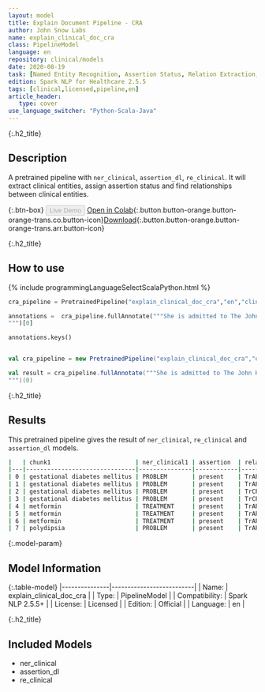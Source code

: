 ```yaml
---
layout: model
title: Explain Document Pipeline - CRA
author: John Snow Labs
name: explain_clinical_doc_cra
class: PipelineModel
language: en
repository: clinical/models
date: 2020-08-19
task: [Named Entity Recognition, Assertion Status, Relation Extraction, Pipeline Healthcare]
edition: Spark NLP for Healthcare 2.5.5
tags: [clinical,licensed,pipeline,en]
article_header:
   type: cover
use_language_switcher: "Python-Scala-Java"
---
```


{:.h2_title}
## Description
A pretrained pipeline with `ner_clinical`, `assertion_dl`, `re_clinical`. It will extract clinical entities, assign assertion status and find relationships between clinical entities.


{:.btn-box}
<button class="button button-orange" disabled>Live Demo</button>
[Open in Colab](https://colab.research.google.com/github/JohnSnowLabs/spark-nlp-workshop/blob/master/tutorials/Certification_Trainings/Healthcare/11.Pretrained_Clinical_Pipelines.ipynb){:.button.button-orange.button-orange-trans.co.button-icon}[Download](https://s3.amazonaws.com/auxdata.johnsnowlabs.com/clinical/models/explain_clinical_doc_cra_en_2.5.5_2.4_1597846145640.zip){:.button.button-orange.button-orange-trans.arr.button-icon}

{:.h2_title}
## How to use 
<div class="tabs-box" markdown="1">

{% include programmingLanguageSelectScalaPython.html %}

```python
cra_pipeline = PretrainedPipeline("explain_clinical_doc_cra","en","clinical/models")

annotations =  cra_pipeline.fullAnnotate("""She is admitted to The John Hopkins Hospital 2 days ago with a history of gestational diabetes mellitus diagnosed. She denied pain and any headache.She was seen by the endocrinology service and she was discharged on 03/02/2018 on 40 units of insulin glargine, 12 units of insulin lispro, and metformin 1000 mg two times a day. She had close follow-up with endocrinology post discharge. 
""")[0]

annotations.keys()

```

```scala

val cra_pipeline = new PretrainedPipeline("explain_clinical_doc_cra","en","clinical/models")

val result = cra_pipeline.fullAnnotate("""She is admitted to The John Hopkins Hospital 2 days ago with a history of gestational diabetes mellitus diagnosed. She denied pain and any headache.She was seen by the endocrinology service and she was discharged on 03/02/2018 on 40 units of insulin glargine, 12 units of insulin lispro, and metformin 1000 mg two times a day. She had close follow-up with endocrinology post discharge. 
""")(0)

```
</div>

{:.h2_title}
## Results
This pretrained pipeline gives the result of `ner_clinical`, `re_clinical` and `assertion_dl` models.

```bash
|   | chunk1                        | ner_clinical1 | assertion  | relation | chunk2        | ner_clinical2 |
|---|-------------------------------|---------------|------------|----------|---------------|---------------|
| 0 | gestational diabetes mellitus | PROBLEM       | present    | TrAP     | metformin     | TREATMENT     |
| 1 | gestational diabetes mellitus | PROBLEM       | present    | TrAP     | polyuria      | PROBLEM       |
| 2 | gestational diabetes mellitus | PROBLEM       | present    | TrCP     | polydipsia    | PROBLEM       |
| 3 | gestational diabetes mellitus | PROBLEM       | present    | TrCP     | poor appetite | PROBLEM       |
| 4 | metformin                     | TREATMENT     | present    | TrAP     | polyuria      | PROBLEM       |
| 5 | metformin                     | TREATMENT     | present    | TrAP     | polydipsia    | PROBLEM       |
| 6 | metformin                     | TREATMENT     | present    | TrAP     | poor appetite | PROBLEM       |
| 7 | polydipsia                    | PROBLEM       | present    | TrAP     | vomiting      | PROBLEM       |
```

{:.model-param}
## Model Information

{:.table-model}
|---------------|--------------------------|
| Name:          | explain_clinical_doc_cra |
| Type:   | PipelineModel            |
| Compatibility: | Spark NLP 2.5.5+                    |
| License:       | Licensed                 |
| Edition:       | Official               |
| Language:      | en                       |


{:.h2_title}
## Included Models
- ner_clinical
- assertion_dl
- re_clinical
